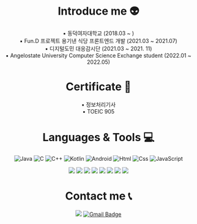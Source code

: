 <div align="center">
  
# Introduce me 👽

▪ 동덕여자대학교 (2018.03 ~ ) <br>
▪ Fun.D 프로젝트 용기낸 식당 프론트엔드 개발 (2021.03 ~ 2021.07) <br>
▪ 디지털도민 대응감시단 (2021.03 ~ 2021. 11) <br>
▪ Angelostate University Computer Science Exchange student (2022.01 ~ 2022.05) <br>
 

  # Certificate 📃
▪ 정보처리기사 <br>
▪ TOEIC 905

# Languages & Tools 💻
![Java](https://img.shields.io/badge/java-%23ED8B00.svg?style=for-the-badge&logo=java&logoColor=white) ![C](https://img.shields.io/badge/c-%2300599C.svg?style=for-the-badge&logo=c&logoColor=white)	![C++](https://img.shields.io/badge/c++-%2300599C.svg?style=for-the-badge&logo=c%2B%2B&logoColor=white) <img alt="Kotlin" src ="https://img.shields.io/badge/Kotlin-blueviolet.svg?&style=for-the-badge&logo=Kotlin&logoColor=white"/> <img alt="Android" src ="https://img.shields.io/badge/Android-3DDC84.svg?&style=for-the-badge&logo=Android&logoColor=black"/>  <img alt="Html" src ="https://img.shields.io/badge/HTML5-E34F26.svg?&style=for-the-badge&logo=HTML5&logoColor=white"/> <img alt="Css" src ="https://img.shields.io/badge/CSS3-1572B6.svg?&style=for-the-badge&logo=CSS3&logoColor=white"/> <img alt="JavaScript" src ="https://img.shields.io/badge/JavaScriipt-F7DF1E.svg?&style=for-the-badge&logo=JavaScript&logoColor=black"/> 

<img src="https://img.shields.io/badge/Spring-6DB33F?style=for-the-badge&logo=Spring&logoColor=white"> <img src="https://img.shields.io/badge/jquery-0769AD?style=for-the-badge&logo=jquery&logoColor=white"> <img src="https://img.shields.io/badge/linux-FCC624?style=for-the-badge&logo=linux&logoColor=black"> <img src="https://img.shields.io/badge/oracle-F80000?style=for-the-badge&logo=oracle&logoColor=white"> <img src="https://img.shields.io/badge/mysql-4479A1?style=for-the-badge&logo=mysql&logoColor=white"> <img src="https://img.shields.io/badge/mariaDB-003545?style=for-the-badge&logo=mariaDB&logoColor=white"> <img src="https://img.shields.io/badge/bootstrap-7952B3?style=for-the-badge&logo=bootstrap&logoColor=white"> <img src="https://img.shields.io/badge/github-181717?style=for-the-badge&logo=github&logoColor=white">

# Contact me 📞
<a href="https://velog.io/@the100-00" target="_blank"><img src="https://img.shields.io/badge/Velog-20c997?style=flat-square&logo=Vimeo&logoColor=white"/></a> [![Gmail Badge](https://img.shields.io/badge/Gmail-d14836?style=flat-square&logo=Gmail&logoColor=white&link=mailto:myongi1234@gmail.com)](mailto:myongi1234@gmail.com)
  
</div>
